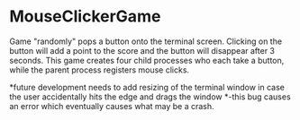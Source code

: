 MouseClickerGame
================

Game "randomly" pops a button onto the terminal screen. Clicking on the button will add a point to the score and the button will disappear after 3 seconds. This game creates four child processes who each take a button, while the parent process registers mouse clicks.


*future development needs to add resizing of the terminal window in case the user accidentally hits the edge and drags the window
*-this bug causes an error which eventually causes what may be a crash.

